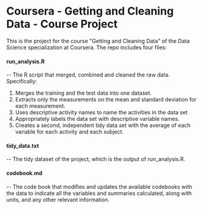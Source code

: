 # Coursera - Getting and Cleaning Data - Course Project

This is the project for the course "Getting and Cleaning Data" of the Data Science specialization at Coursera. The repo includes four files:

####   run_analysis.R

-- The R script that merged, combined and cleaned the raw data. Specifically:
   1) Merges the training and the test data into one dataset.
   2) Extracts only the measurements on the mean and standard deviation for each measurement. 
   3) Uses descriptive activity names to name the activities in the data set
   4) Appropriately labels the data set with descriptive variable names. 
   5) Creates a second, independent tidy data set with the average of each variable for each activity and each subject.
   
####   tidy_data.txt

-- The tidy dataset of the project, which is the output of run_analysis.R.

####   codebook.md

-- The code book that modifies and updates the available codebooks with the data to indicate all the variables and summaries calculated, along with units, and any other relevant information.
